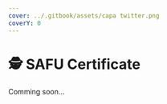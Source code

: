 ```yaml
---
cover: ../.gitbook/assets/capa twitter.png
coverY: 0
---
```


# 🕵 SAFU Certificate

Comming soon...
